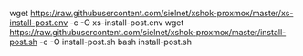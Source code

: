 wget https://raw.githubusercontent.com/sielnet/xshok-proxmox/master/xs-install-post.env -c -O xs-install-post.env
wget https://raw.githubusercontent.com/sielnet/xshok-proxmox/master/install-post.sh -c -O install-post.sh
bash install-post.sh
